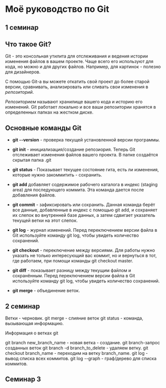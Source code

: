 # Моё руководство по Git

## 1 семинар


## Что такое Git?
Git - это консольная утилита для отслеживания и ведения истории изменения файлов в вашем проекте. Чаще всего его используют для кода, но можно и для других файлов. Например, для картинок - полезно для дизайнеров.

С помощью Git-a вы можете откатить свой проект до более старой версии, сравнивать, анализировать или сливать свои изменения в *репозиторий*.

*Репозиторием* называют хранилище вашего кода и историю его изменений. Git работает локально и все ваши репозитории хранятся в определенных папках на жестком диске.

## Основные команды Git

* **git --version** - проверка текущей установленной версии программы.

* **git init** - инициализация/создание репозиория. 
Теперь Git отслеживает изменения файлов вашего проекта. В папке создаётся скрытая папка .git

* **git status** - Показывает текущее состояние гита, есть 
ли изменения, которые нужно закоммитить - сохранить.

*  **git add** добавляет содержимое рабочего каталога 
в индекс (staging area) для последующего коммита. Эта команда дается после добавления
файлов.

* **git commit** - зафиксировать или сохранить. Данная команда берёт все данные, добавленные в индекс с помощью git add, и сохраняет их
слепок во внутренней базе данных, а затем сдвигает указатель текущей ветки на этот слепок.

*  **git log** - журнал изменений. Перед переключением версии файла в Git
используйте команду git log, чтобы увидеть
количество сохранений.

* **git checkout** - переключение между версиями. Для работы нужно указать не только
интересующий вас коммит, но и вернуться 
в тот, где работаем, при помощи команды 
git checkout master.

*  **git diff** - показывает разницу между текущим файлом
и сохранённым. Перед переключением версии файла в Git
используйте команду git log, чтобы увидеть
количество сохранений.

* **git merge** - объединение веток.


 ## 2 семинар
 Ветки - черновик.
 git merge - слияние веток
git status - команда, вызывающая информацию.

Информация о ветках git

git branch new_branch_name - новая ветка - создание.
git branch-запрос созданных веток
git branch -d branch_to_delete - удаляем ветку.
git checkout branch_name - переходим на ветку branch_name.
git log - вывод списка всех коммитов.
git log --graph - граф/дерево для списка коммитов.

## Семинар 3
